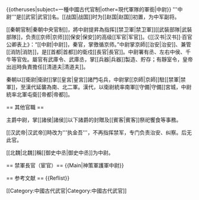 {{otheruses|subject=一種中國古代官制|other=現代軍隊的軍銜|中尉}}
'''中尉'''是[[武官|武官]]名。[[战国|战国]]时为[[赵国|赵国]]初置，为中军副将。

[[秦朝官制|秦朝中央官制]]，將中尉提昇為指挥[[禁卫軍|禁卫軍]][[武裝部隊|武裝部隊]]，负责[[京师|京师]][[保安|保安]]的高级[[军官|军官]]。《[[汉书|汉书]]‧百官公卿表上》：“[[中尉|中尉]]，秦官，掌徼循京师。”中尉掌京師[[治安|治安]]、兼管[[消防|消防]]，是[[首都|首都]]的衛戍[[長官|長官]]。中尉署有丞、左右中侯、千牛等官佐。屬官有武庫令、武庫丞，掌[[兵器|兵器]]製造、貯存；有靜室令，皇帝出巡時負責擔任[[清道夫|清道夫]]。

秦朝以[[衛尉|衛尉]]掌[[皇宮|皇宮]]諸門屯兵，中尉掌[[京師|京師]]駐[[禁軍|禁軍]]，至漢代延襲為南、北二軍。漢代，以衛尉統率南軍[[守備|守備]]宮城，中尉統率北軍屯衛[[帝都|帝都]]。

== 其他官職 ==

主爵中尉，掌[[諸侯|諸侯]]以下諸爵的封贈及[[賓客|賓客]]祭祀饗食等事務。

[[汉武帝|汉武帝]]時改为'''执金吾'''，不再指挥禁军，专门负责治安、纠察。后无此官。

[[北魏|北魏]]稱[[御史中丞|御史中丞]]为中尉。

== 禁軍長官（宦官）==
{{Main|神策軍護軍中尉}}

== 参考文献 ==
{{Reflist}}

[[Category:中國古代武官|Category:中國古代武官]]